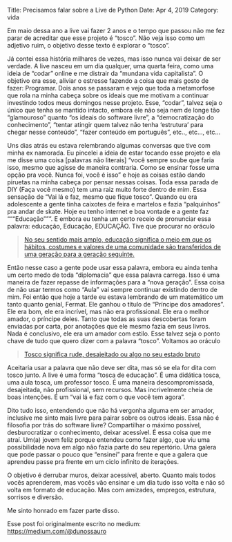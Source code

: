 Title: Precisamos falar sobre a Live de Python
Date: Apr 4, 2019
Category: vida

Em maio dessa ano a live vai fazer 2 anos e o tempo que passou não me fez parar de acreditar que esse projeto é “tosco”. Não veja isso como um adjetivo ruim, o objetivo desse texto é explorar o “tosco”.

Já contei essa história milhares de vezes, mas isso nunca vai deixar de ser verdade. A live nasceu em um dia qualquer, uma quarta feira, como uma ideia de “codar” online e me distrair da “mundana vida capitalista”. O objetivo era esse, aliviar o estresse fazendo a coisa que mais gosto de fazer: Programar. Dois anos se passaram e vejo que toda a metamorfose que rola na minha cabeça sobre os ideais que me motivam a continuar investindo todos meus domingos nesse projeto. Esse, “codar”, talvez seja o único que tenha se mantido intacto, embora ele não seja nem de longe tão “glamouroso” quanto “os ideais do software livre”, a “democratização do conhecimento”, “tentar atingir quem talvez não tenha ‘estrutura’ para chegar nesse conteúdo”, “fazer conteúdo em português”, etc.., etc…, etc…

Uns dias atrás eu estava relembrando algumas conversas que tive com minha ex namorada. Eu pincelei a ideia de estar tocando esse projeto e ela me disse uma coisa [palavras não literais] “você sempre soube que faria isso, mesmo que agisse de maneira contraria. Como se ensinar fosse uma opção pra você. Nunca foi, você é isso” e hoje as coisas estão dando piruetas na minha cabeça por pensar nessas coisas. Toda essa parada de DIY (Faça você mesmo) tem uma raiz muito forte dentro de mim. Essa sensação de “Vai lá e faz, mesmo que fique tosco”. Quando eu era adolescente a gente tinha caixotes de feira e martelos e fazia “palquinhos” pra andar de skate. Hoje eu tenho internet e boa vontade e a gente faz “““Educação”””. E embora eu tenha um certo receio de pronunciar essa palavra: educação, Educação, EDUCAÇÃO. Tive que procurar no oráculo

> [No seu sentido mais amplo, educação significa o meio em que os hábitos, costumes e valores de uma comunidade são transferidos de uma geração para a geração seguinte.](https://www.significados.com.br/educacao/)

Então nesse caso a gente pode usar essa palavra, embora eu ainda tenha um certo medo de toda “diplomacia” que essa palavra carrega. Isso é uma maneira de fazer repasse de informações para a “nova geração”. Essa coisa de não usar termos como “Aula” vai sempre continuar existindo dentro de mim. Foi então que hoje a tarde eu estava lembrando de um matemático um tanto quanto genial, Fermat. Ele ganhou o título de “Príncipe dos amadores”. Ele era bom, ele era incrível, mas não era profissional. Ele era o melhor amador, o príncipe deles. Tanto que todas as suas descobertas foram enviadas por carta, por anotações que ele mesmo fazia em seus livros. Nada é conclusivo, ele era um amador com estilo. Esse talvez seja o ponto chave de tudo que quero dizer com a palavra “tosco”. Voltamos ao oráculo

> [Tosco significa rude, desajeitado ou algo no seu estado bruto](https://www.significados.com.br/tosco/)

Aceitaria usar a palavra que não deve ser dita, mas só se ela for dita com tosco junto. A live é uma forma “tosca de educação”. É uma didática tosca, uma aula tosca, um professor tosco. É uma maneira descompromissada, desajeitada, não profissional, sem recursos. Mas incrivelmente cheia de boas intenções. É um “vai lá e faz com o que você tem agora”.

Dito tudo isso, entendendo que não há vergonha alguma em ser amador, inclusive me sinto mais livre para pairar sobre os outros ideais. Essa não é filosofia por trás do software livre? Compartilhar o máximo possível, desburocratizar o conhecimento, deixar acessível. É essa coisa que me atraí. Um(a) jovem feliz porque entendeu como fazer algo, que viu uma possibilidade nova em algo não fazia parte do seu repertório. Uma galera que pode passar o pouco que “ensinei” para frente e que a galera que aprendeu passe pra frente em um ciclo infinito de iterações.

O objetivo é derrubar muros, deixar acessível, aberto. Quanto mais todos vocês aprenderem, mas vocês vão ensinar e um dia tudo isso volta e não só volta em formato de educação. Mas com amizades, empregos, estrutura, sorrisos e diversão.

Me sinto honrado em fazer parte disso.

Esse post foi originalmente escrito no medium: https://medium.com/@dunossauro
